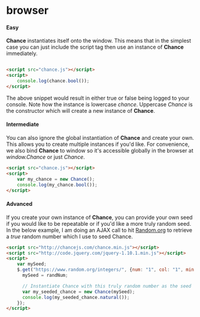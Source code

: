 # browser

#### Easy

**Chance** instantiates itself onto the window. This means that in the simplest
case you can just include the script tag then use an instance of **Chance**
immediately.

```html

<script src="chance.js"></script>
<script>
    console.log(chance.bool());
</script>
```

The above snippet would result in either true or false being logged to your
console. Note how the instance is lowercase *chance*. Uppercase *Chance* is the
constructor which will create a new instance of **Chance**.

#### Intermediate

You can also ignore the global instantiation of **Chance** and create your own.
This allows you to create multiple instances if you'd like. For convenience, we
also bind **Chance** to window so it's accessible globally in the browser at
*window.Chance* or just *Chance*.

```html
<script src="chance.js"></script>
<script>
    var my_chance = new Chance();
    console.log(my_chance.bool());
</script>
```


#### Advanced

If you create your own instance of **Chance**, you can provide your own seed if
you would like to be repeatable or if you'd like a more truly random seed. In
the below example, I am doing an AJAX call to hit [Random.org][random] to
retrieve a *true* random number which I use to seed Chance.

```html
<script src="http://chancejs.com/chance.min.js"></script>
<script src="http://code.jquery.com/jquery-1.10.1.min.js"></script>
<script>
    var mySeed;
    $.get("https://www.random.org/integers/", {num: "1", col: "1", min: "1", max: "1000000000", base: "10", format: "plain", rnd: "new"}, function(randNum) {
      mySeed = randNum;

      // Instantiate Chance with this truly random number as the seed
      var my_seeded_chance = new Chance(mySeed);
      console.log(my_seeded_chance.natural());
    });
</script>
```

[random]: http://www.random.org
